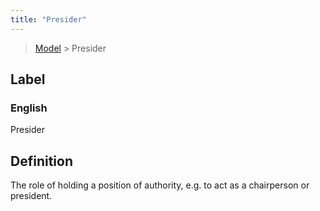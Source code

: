 ```yaml
---
title: "Presider"
---
```


> [Model](../../) > Presider

## Label

### English
Presider


## Definition
The role of holding a position of authority, e.g. to act as a chairperson or president. 


    
